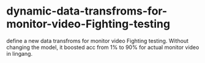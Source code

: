 # dynamic-data-transfroms-for-monitor-video-Fighting-testing
define a new data transfroms for monitor video Fighting testing. Without changing the model, it boosted acc from 1% to 90% for actual monitor video in lingang.
